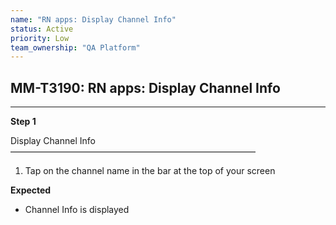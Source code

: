 ```yaml
---
name: "RN apps: Display Channel Info"
status: Active
priority: Low
team_ownership: "QA Platform"
---
```


## MM-T3190: RN apps: Display Channel Info

---

**Step 1**

Display Channel Info\
————————————————————————————

1. Tap on the channel name in the bar at the top of your screen

**Expected**

- Channel Info is displayed
